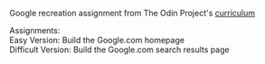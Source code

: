 Google recreation assignment from The Odin Project's [curriculum](http://www.theodinproject.com/courses/web-development-101/lessons/html-css)

Assignments:<br>
    Easy Version: Build the Google.com homepage<br>
    Difficult Version: Build the Google.com search results page

